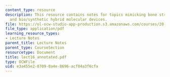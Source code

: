 ```yaml
---
content_type: resource
description: This resource contains notes for topics mimicking bone structure/assembly
  and bio/synthetic hybrid molecular devices.
file: https://ol-ocw-studio-app-production.s3.amazonaws.com/courses/20-462j-molecular-principles-of-biomaterials-spring-2006/e3a455e287090a4e8696acf04a3f6cfa_lect16_annotated.pdf
file_type: application/pdf
learning_resource_types:
- Lecture Notes
parent_title: Lecture Notes
parent_type: CourseSection
resourcetype: Document
title: lect16_annotated.pdf
type: OCWFile
uid: e3a455e2-8709-0a4e-8696-acf04a3f6cfa
---
```

